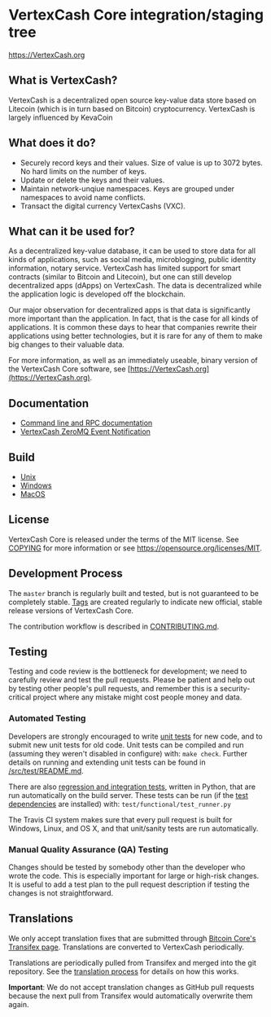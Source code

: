 VertexCash Core integration/staging tree
=====================================

https://VertexCash.org

What is VertexCash?
----------------

VertexCash is a decentralized open source key-value data store based on Litecoin (which is in turn based on Bitcoin) cryptocurrency. VertexCash is largely influenced by KevaCoin

What does it do?
----------------
* Securely record keys and their values. Size of value is up to 3072 bytes. No hard limits on the number of keys.
* Update or delete the keys and their values.
* Maintain network-unqiue namespaces. Keys are grouped under namespaces to avoid name conflicts.
* Transact the digital currency VertexCashs (VXC).

What can it be used for?
------------------------
As a decentralized key-value database, it can be used to store data for all kinds of applications, such as social media, microblogging, public identity information, notary service. VertexCash has limited support for smart contracts (similar to Bitcoin and Litecoin), but one can still develop decentralized apps (dApps) on VertexCash. The data is decentralized while the application logic is developed off the blockchain.

Our major observation for decentralized apps is that data is significantly more important than the application. In fact, that is the case for all kinds of applications. It is common these days to hear that companies rewrite their applications using better technologies, but it is rare for any of them to make big changes to their valuable data.

For more information, as well as an immediately useable, binary version of
the VertexCash Core software, see [https://VertexCash.org](https://VertexCash.org).

Documentation
--------------
* [Command line and RPC documentation](https://VertexCash.org/documentation.html)
* [VertexCash ZeroMQ Event Notification](doc/zmq.md)


Build
-------------------

* [Unix](doc/build-unix.md)
* [Windows](doc/build-windows.md)
* [MacOS](doc/build-osx.md)

License
-------

VertexCash Core is released under the terms of the MIT license. See [COPYING](COPYING) for more
information or see https://opensource.org/licenses/MIT.

Development Process
-------------------

The `master` branch is regularly built and tested, but is not guaranteed to be
completely stable. [Tags](https://github.com/VertexCash-project/VertexCash/tags) are created
regularly to indicate new official, stable release versions of VertexCash Core.

The contribution workflow is described in [CONTRIBUTING.md](CONTRIBUTING.md).


Testing
-------

Testing and code review is the bottleneck for development; we need to carefully review and test the pull requests. Please be patient and help out by testing
other people's pull requests, and remember this is a security-critical project where any mistake might cost people money and data.

### Automated Testing

Developers are strongly encouraged to write [unit tests](src/test/README.md) for new code, and to
submit new unit tests for old code. Unit tests can be compiled and run
(assuming they weren't disabled in configure) with: `make check`. Further details on running
and extending unit tests can be found in [/src/test/README.md](/src/test/README.md).

There are also [regression and integration tests](/test), written
in Python, that are run automatically on the build server.
These tests can be run (if the [test dependencies](/test) are installed) with: `test/functional/test_runner.py`

The Travis CI system makes sure that every pull request is built for Windows, Linux, and OS X, and that unit/sanity tests are run automatically.

### Manual Quality Assurance (QA) Testing

Changes should be tested by somebody other than the developer who wrote the
code. This is especially important for large or high-risk changes. It is useful
to add a test plan to the pull request description if testing the changes is
not straightforward.

Translations
------------

We only accept translation fixes that are submitted through [Bitcoin Core's Transifex page](https://www.transifex.com/projects/p/bitcoin/).
Translations are converted to VertexCash periodically.

Translations are periodically pulled from Transifex and merged into the git repository. See the
[translation process](doc/translation_process.md) for details on how this works.

**Important**: We do not accept translation changes as GitHub pull requests because the next
pull from Transifex would automatically overwrite them again.

[gitter-image]: http://img.shields.io/badge/+%20GITTER-JOIN%20CHAT%20%E2%86%92-1DCE73.svg?style=flat-square
[gitter-url]: https://gitter.im/VertexCash-project/community
